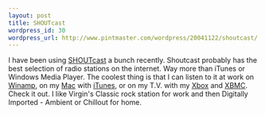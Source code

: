 ```yaml
--- 
layout: post
title: SHOUTcast
wordpress_id: 30
wordpress_url: http://www.pintmaster.com/wordpress/20041122/shoutcast/
---
```

I have been using <a href="http://www.shoutcast.com/">SHOUTcast</a> a bunch recently. Shoutcast probably has the best selection of radio stations on the internet. Way more than iTunes or Windows Media Player. The coolest thing is that I can listen to it at work on <a href="http://www.winamp.com">Winamp</a>, on my <a href="http://www.apple.com/powerbook">Mac</a> with <a href="http://www.apple.com/itunes">iTunes</a>, or on my T.V. with my <a href="http://www.xbox.com">Xbox</a> and <a href="http://www.xboxmediacenter.de/">XBMC</a>.  Check it out. I like Virgin's Classic rock station for work and then Digitally Imported - Ambient or Chillout for home.

